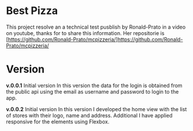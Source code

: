 # Best Pizza

This project resolve an a technical test pusblish by Ronald-Prato in a video on youtube, thanks for to share this information.
Her repositorie is [https://github.com/Ronald-Prato/mcpizzeria/]https://github.com/Ronald-Prato/mcpizzeria/

# Version
**v.0.0.1** Initial version
In this version the data for the login is obtained from the public api using the email as username and password to login to the app.

**v.0.0.2** Initial version
In this version I developed the home view with the list of stores with their logo, name and address. Additional I have applied responsive for the elements using Flexbox.

